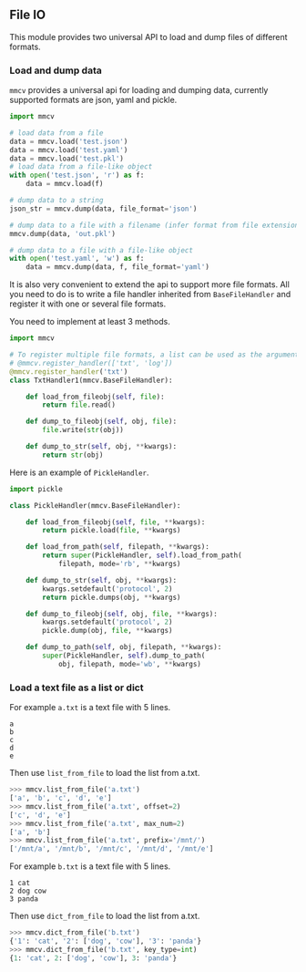 ## File IO

This module provides two universal API to load and dump files of different formats.

### Load and dump data
`mmcv` provides a universal api for loading and dumping data, currently
supported formats are json, yaml and pickle.

```python
import mmcv

# load data from a file
data = mmcv.load('test.json')
data = mmcv.load('test.yaml')
data = mmcv.load('test.pkl')
# load data from a file-like object
with open('test.json', 'r') as f:
    data = mmcv.load(f)

# dump data to a string
json_str = mmcv.dump(data, file_format='json')

# dump data to a file with a filename (infer format from file extension)
mmcv.dump(data, 'out.pkl')

# dump data to a file with a file-like object
with open('test.yaml', 'w') as f:
    data = mmcv.dump(data, f, file_format='yaml')
```

It is also very convenient to extend the api to support more file formats.
All you need to do is to write a file handler inherited from `BaseFileHandler`
and register it with one or several file formats.

You need to implement at least 3 methods.

```python
import mmcv

# To register multiple file formats, a list can be used as the argument.
# @mmcv.register_handler(['txt', 'log'])
@mmcv.register_handler('txt')
class TxtHandler1(mmcv.BaseFileHandler):

    def load_from_fileobj(self, file):
        return file.read()

    def dump_to_fileobj(self, obj, file):
        file.write(str(obj))

    def dump_to_str(self, obj, **kwargs):
        return str(obj)
```

Here is an example of `PickleHandler`.

```python
import pickle

class PickleHandler(mmcv.BaseFileHandler):

    def load_from_fileobj(self, file, **kwargs):
        return pickle.load(file, **kwargs)

    def load_from_path(self, filepath, **kwargs):
        return super(PickleHandler, self).load_from_path(
            filepath, mode='rb', **kwargs)

    def dump_to_str(self, obj, **kwargs):
        kwargs.setdefault('protocol', 2)
        return pickle.dumps(obj, **kwargs)

    def dump_to_fileobj(self, obj, file, **kwargs):
        kwargs.setdefault('protocol', 2)
        pickle.dump(obj, file, **kwargs)

    def dump_to_path(self, obj, filepath, **kwargs):
        super(PickleHandler, self).dump_to_path(
            obj, filepath, mode='wb', **kwargs)
```

### Load a text file as a list or dict

For example `a.txt` is a text file with 5 lines.
```
a
b
c
d
e
```

Then use `list_from_file` to load the list from a.txt.

```python
>>> mmcv.list_from_file('a.txt')
['a', 'b', 'c', 'd', 'e']
>>> mmcv.list_from_file('a.txt', offset=2)
['c', 'd', 'e']
>>> mmcv.list_from_file('a.txt', max_num=2)
['a', 'b']
>>> mmcv.list_from_file('a.txt', prefix='/mnt/')
['/mnt/a', '/mnt/b', '/mnt/c', '/mnt/d', '/mnt/e']
```

For example `b.txt` is a text file with 5 lines.
```
1 cat
2 dog cow
3 panda
```

Then use `dict_from_file` to load the list from a.txt.

```python
>>> mmcv.dict_from_file('b.txt')
{'1': 'cat', '2': ['dog', 'cow'], '3': 'panda'}
>>> mmcv.dict_from_file('b.txt', key_type=int)
{1: 'cat', 2: ['dog', 'cow'], 3: 'panda'}
```
